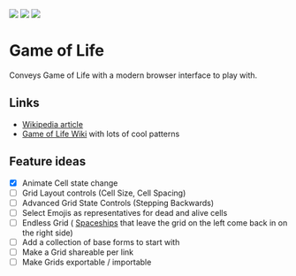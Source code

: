 
<a href="https://8bitjonny.github.io/GameOfLife" alt="Website Status">
        <img src="https://img.shields.io/website/https/8bitjonny.github.io/GameOfLife.svg?up_message=online" /></a>
<a href="https://github.com/8BitJonny/GameOfLife/blob/master/package.json" alt="Version">
        <img src="https://img.shields.io/github/package-json/v/8BitJonny/GameOfLife.svg" /></a>
<a href="https://github.com/8BitJonny/GameOfLife/blob/master/LICENSE.md" alt="License">
        <img src="https://img.shields.io/github/license/8BitJonny/GameOfLife.svg" /></a>        

# Game of Life
Conveys Game of Life with a modern browser interface to play with.

## Links
- [Wikipedia article](https://en.wikipedia.org/wiki/Conway%27s_Game_of_Life)
- [Game of Life Wiki](https://www.conwaylife.com/wiki/Conway's_Game_of_Life) with lots of cool patterns

## Feature ideas
- [X] Animate Cell state change
- [ ] Grid Layout controls (Cell Size, Cell Spacing)
- [ ] Advanced Grid State Controls (Stepping Backwards)
- [ ] Select Emojis as representatives for dead and alive cells
- [ ] Endless Grid ( [Spaceships](https://en.wikipedia.org/wiki/Spaceship_(cellular_automaton)) that leave the grid on the left come back in on the right side)
- [ ] Add a collection of base forms to start with
- [ ] Make a Grid shareable per link
- [ ] Make Grids exportable / importable
